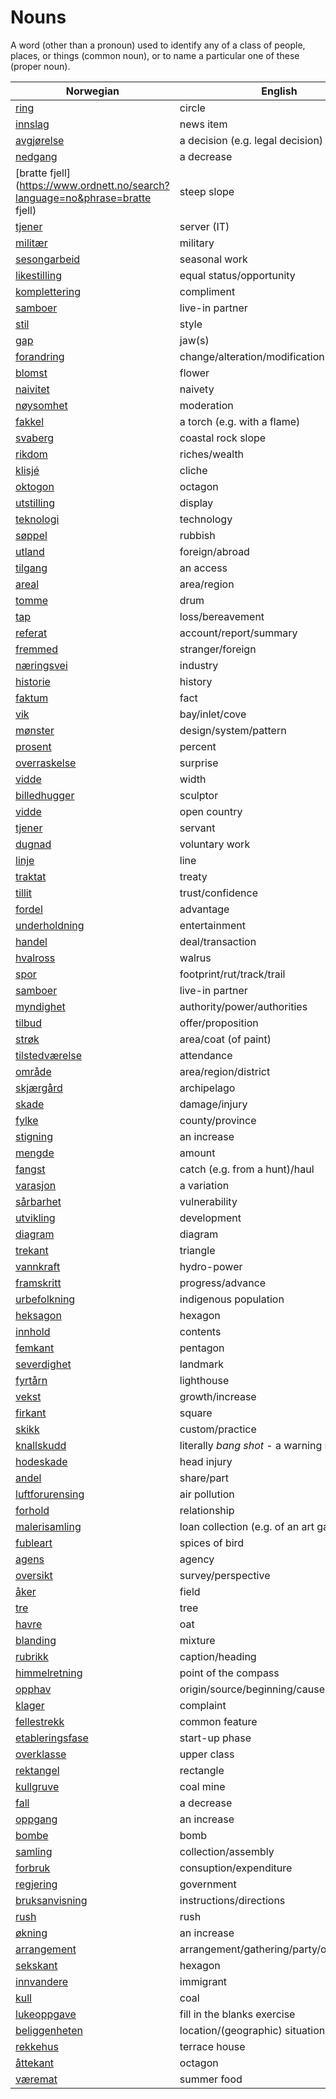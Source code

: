 # Nouns

A word (other than a pronoun) used to identify any of a class of people, places, or things (common noun), or to name a particular one of these (proper noun).

| Norwegian | English | Gender |
| --- | --- | --- |
| [ring](https://www.ordnett.no/search?language=no&phrase=ring) | circle | m |
| [innslag](https://www.ordnett.no/search?language=no&phrase=innslag) | news item | i |
| [avgjørelse](https://www.ordnett.no/search?language=no&phrase=avgjørelse) | a decision (e.g. legal decision) | m |
| [nedgang](https://www.ordnett.no/search?language=no&phrase=nedgang) | a decrease | m |
| [bratte fjell](https://www.ordnett.no/search?language=no&phrase=bratte fjell) | steep slope | m |
| [tjener](https://www.ordnett.no/search?language=no&phrase=tjener) | server (IT) | m |
| [militær](https://www.ordnett.no/search?language=no&phrase=militær) | military | m |
| [sesongarbeid](https://www.ordnett.no/search?language=no&phrase=sesongarbeid) | seasonal work | i |
| [likestilling](https://www.ordnett.no/search?language=no&phrase=likestilling) | equal status/opportunity | m |
| [komplettering](https://www.ordnett.no/search?language=no&phrase=komplettering) | compliment | m |
| [samboer](https://www.ordnett.no/search?language=no&phrase=samboer) | live-in partner | m |
| [stil](https://www.ordnett.no/search?language=no&phrase=stil) | style | m |
| [gap](https://www.ordnett.no/search?language=no&phrase=gap) | jaw(s) | m |
| [forandring](https://www.ordnett.no/search?language=no&phrase=forandring) | change/alteration/modification | m |
| [blomst](https://www.ordnett.no/search?language=no&phrase=blomst) | flower | m |
| [naivitet](https://www.ordnett.no/search?language=no&phrase=naivitet) | naivety | m |
| [nøysomhet](https://www.ordnett.no/search?language=no&phrase=nøysomhet) | moderation | m |
| [fakkel](https://www.ordnett.no/search?language=no&phrase=fakkel) | a torch (e.g. with a flame) | m |
| [svaberg](https://www.ordnett.no/search?language=no&phrase=svaberg) | coastal rock slope | i |
| [rikdom](https://www.ordnett.no/search?language=no&phrase=rikdom) | riches/wealth | m |
| [klisjé](https://www.ordnett.no/search?language=no&phrase=klisjé) | cliche | m |
| [oktogon](https://www.ordnett.no/search?language=no&phrase=oktogon) | octagon | m |
| [utstilling](https://www.ordnett.no/search?language=no&phrase=utstilling) | display | m |
| [teknologi](https://www.ordnett.no/search?language=no&phrase=teknologi) | technology | m |
| [søppel](https://www.ordnett.no/search?language=no&phrase=søppel) | rubbish | i |
| [utland](https://www.ordnett.no/search?language=no&phrase=utland) | foreign/abroad | m |
| [tilgang](https://www.ordnett.no/search?language=no&phrase=tilgang) | an access | i |
| [areal](https://www.ordnett.no/search?language=no&phrase=areal) | area/region | i |
| [tomme](https://www.ordnett.no/search?language=no&phrase=tomme) | drum | m |
| [tap](https://www.ordnett.no/search?language=no&phrase=tap) | loss/bereavement | i |
| [referat](https://www.ordnett.no/search?language=no&phrase=referat) | account/report/summary | i |
| [fremmed](https://www.ordnett.no/search?language=no&phrase=fremmed) | stranger/foreign | m |
| [næringsvei](https://www.ordnett.no/search?language=no&phrase=næringsvei) | industry | m |
| [historie](https://www.ordnett.no/search?language=no&phrase=historie) | history | m/f |
| [faktum](https://www.ordnett.no/search?language=no&phrase=faktum) | fact | i |
| [vik](https://www.ordnett.no/search?language=no&phrase=vik) | bay/inlet/cove | m |
| [mønster](https://www.ordnett.no/search?language=no&phrase=mønster) | design/system/pattern | i |
| [prosent](https://www.ordnett.no/search?language=no&phrase=prosent) | percent | m |
| [overraskelse](https://www.ordnett.no/search?language=no&phrase=overraskelse) | surprise | m |
| [vidde](https://www.ordnett.no/search?language=no&phrase=vidde) | width | m/f |
| [billedhugger](https://www.ordnett.no/search?language=no&phrase=billedhugger) | sculptor | m |
| [vidde](https://www.ordnett.no/search?language=no&phrase=vidde) | open country | m |
| [tjener](https://www.ordnett.no/search?language=no&phrase=tjener) | servant | m |
| [dugnad](https://www.ordnett.no/search?language=no&phrase=dugnad) | voluntary work | m |
| [linje](https://www.ordnett.no/search?language=no&phrase=linje) | line | m |
| [traktat](https://www.ordnett.no/search?language=no&phrase=traktat) | treaty | m |
| [tillit](https://www.ordnett.no/search?language=no&phrase=tillit) | trust/confidence | m |
| [fordel](https://www.ordnett.no/search?language=no&phrase=fordel) | advantage | m |
| [underholdning](https://www.ordnett.no/search?language=no&phrase=underholdning) | entertainment | m |
| [handel](https://www.ordnett.no/search?language=no&phrase=handel) | deal/transaction | m |
| [hvalross](https://www.ordnett.no/search?language=no&phrase=hvalross) | walrus | m |
| [spor](https://www.ordnett.no/search?language=no&phrase=spor) | footprint/rut/track/trail | i |
| [samboer](https://www.ordnett.no/search?language=no&phrase=samboer) | live-in partner | m |
| [myndighet](https://www.ordnett.no/search?language=no&phrase=myndighet) | authority/power/authorities | m |
| [tilbud](https://www.ordnett.no/search?language=no&phrase=tilbud) | offer/proposition | i |
| [strøk](https://www.ordnett.no/search?language=no&phrase=strøk) | area/coat (of paint) | i |
| [tilstedværelse](https://www.ordnett.no/search?language=no&phrase=tilstedværelse) | attendance | i |
| [område](https://www.ordnett.no/search?language=no&phrase=område) | area/region/district | i |
| [skjærgård](https://www.ordnett.no/search?language=no&phrase=skjærgård) | archipelago | m |
| [skade](https://www.ordnett.no/search?language=no&phrase=skade) | damage/injury | m |
| [fylke](https://www.ordnett.no/search?language=no&phrase=fylke) | county/province | i |
| [stigning](https://www.ordnett.no/search?language=no&phrase=stigning) | an increase | m |
| [mengde](https://www.ordnett.no/search?language=no&phrase=mengde) | amount | m |
| [fangst](https://www.ordnett.no/search?language=no&phrase=fangst) | catch (e.g. from a hunt)/haul | m |
| [varasjon](https://www.ordnett.no/search?language=no&phrase=varasjon) | a variation | m |
| [sårbarhet](https://www.ordnett.no/search?language=no&phrase=sårbarhet) | vulnerability | m |
| [utvikling](https://www.ordnett.no/search?language=no&phrase=utvikling) | development | m |
| [diagram](https://www.ordnett.no/search?language=no&phrase=diagram) | diagram | i |
| [trekant](https://www.ordnett.no/search?language=no&phrase=trekant) | triangle | m |
| [vannkraft](https://www.ordnett.no/search?language=no&phrase=vannkraft) | hydro-power | m |
| [framskritt](https://www.ordnett.no/search?language=no&phrase=framskritt) | progress/advance | i |
| [urbefolkning](https://www.ordnett.no/search?language=no&phrase=urbefolkning) | indigenous population | m |
| [heksagon](https://www.ordnett.no/search?language=no&phrase=heksagon) | hexagon | m |
| [innhold](https://www.ordnett.no/search?language=no&phrase=innhold) | contents | i |
| [femkant](https://www.ordnett.no/search?language=no&phrase=femkant) | pentagon | m |
| [severdighet](https://www.ordnett.no/search?language=no&phrase=severdighet) | landmark | m |
| [fyrtårn](https://www.ordnett.no/search?language=no&phrase=fyrtårn) | lighthouse | i |
| [vekst](https://www.ordnett.no/search?language=no&phrase=vekst) | growth/increase | m |
| [firkant](https://www.ordnett.no/search?language=no&phrase=firkant) | square | m |
| [skikk](https://www.ordnett.no/search?language=no&phrase=skikk) | custom/practice | m |
| [knallskudd](https://www.ordnett.no/search?language=no&phrase=knallskudd) | literally _bang shot_ - a warning shot gun | i |
| [hodeskade](https://www.ordnett.no/search?language=no&phrase=hodeskade) | head injury | m |
| [andel](https://www.ordnett.no/search?language=no&phrase=andel) | share/part | m |
| [luftforurensing](https://www.ordnett.no/search?language=no&phrase=luftforurensing) | air pollution | m |
| [forhold](https://www.ordnett.no/search?language=no&phrase=forhold) | relationship | i |
| [malerisamling](https://www.ordnett.no/search?language=no&phrase=malerisamling) | loan collection (e.g. of an art gallery) | m |
| [fubleart](https://www.ordnett.no/search?language=no&phrase=fubleart) | spices of bird | m/f |
| [agens](https://www.ordnett.no/search?language=no&phrase=agens) | agency | m |
| [oversikt](https://www.ordnett.no/search?language=no&phrase=oversikt) | survey/perspective | m |
| [åker](https://www.ordnett.no/search?language=no&phrase=åker) | field | m |
| [tre](https://www.ordnett.no/search?language=no&phrase=tre) | tree | i |
| [havre](https://www.ordnett.no/search?language=no&phrase=havre) | oat | m |
| [blanding](https://www.ordnett.no/search?language=no&phrase=blanding) | mixture | m |
| [rubrikk](https://www.ordnett.no/search?language=no&phrase=rubrikk) | caption/heading | m |
| [himmelretning](https://www.ordnett.no/search?language=no&phrase=himmelretning) | point of the compass | m |
| [opphav](https://www.ordnett.no/search?language=no&phrase=opphav) | origin/source/beginning/cause | i |
| [klager](https://www.ordnett.no/search?language=no&phrase=klager) | complaint | m |
| [fellestrekk](https://www.ordnett.no/search?language=no&phrase=fellestrekk) | common feature | i |
| [etableringsfase](https://www.ordnett.no/search?language=no&phrase=etableringsfase) | start-up phase | m |
| [overklasse](https://www.ordnett.no/search?language=no&phrase=overklasse) | upper class | m |
| [rektangel](https://www.ordnett.no/search?language=no&phrase=rektangel) | rectangle | i |
| [kullgruve](https://www.ordnett.no/search?language=no&phrase=kullgruve) | coal mine | m |
| [fall](https://www.ordnett.no/search?language=no&phrase=fall) | a decrease | i |
| [oppgang](https://www.ordnett.no/search?language=no&phrase=oppgang) | an increase | m |
| [bombe](https://www.ordnett.no/search?language=no&phrase=bombe) | bomb | m |
| [samling](https://www.ordnett.no/search?language=no&phrase=samling) | collection/assembly | m |
| [forbruk](https://www.ordnett.no/search?language=no&phrase=forbruk) | consuption/expenditure | i |
| [regjering](https://www.ordnett.no/search?language=no&phrase=regjering) | government | m |
| [bruksanvisning](https://www.ordnett.no/search?language=no&phrase=bruksanvisning) | instructions/directions | m |
| [rush](https://www.ordnett.no/search?language=no&phrase=rush) | rush | i |
| [økning](https://www.ordnett.no/search?language=no&phrase=økning) | an increase | m |
| [arrangement](https://www.ordnett.no/search?language=no&phrase=arrangement) | arrangement/gathering/party/organisation | i |
| [sekskant](https://www.ordnett.no/search?language=no&phrase=sekskant) | hexagon | m |
| [innvandere](https://www.ordnett.no/search?language=no&phrase=innvandere) | immigrant | m |
| [kull](https://www.ordnett.no/search?language=no&phrase=kull) | coal | i |
| [lukeoppgave](https://www.ordnett.no/search?language=no&phrase=lukeoppgave) | fill in the blanks exercise | m |
| [beliggenheten](https://www.ordnett.no/search?language=no&phrase=beliggenheten) | location/(geographic) situation | m/f |
| [rekkehus](https://www.ordnett.no/search?language=no&phrase=rekkehus) | terrace house | i |
| [åttekant](https://www.ordnett.no/search?language=no&phrase=åttekant) | octagon | m |
| [væremat](https://www.ordnett.no/search?language=no&phrase=væremat) | summer food | m |

